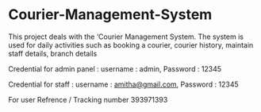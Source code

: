 # Courier-Management-System
 This project deals with the ‘Courier Management System. The system is used for daily activities such as booking a courier, courier history, maintain staff details, branch details 



Credential for admin panel :
username : admin,
Password : 12345

Credential for staff :
username : amitha@gmail.com,
Password : 12345

For user Refrence / Tracking number 
393971393
